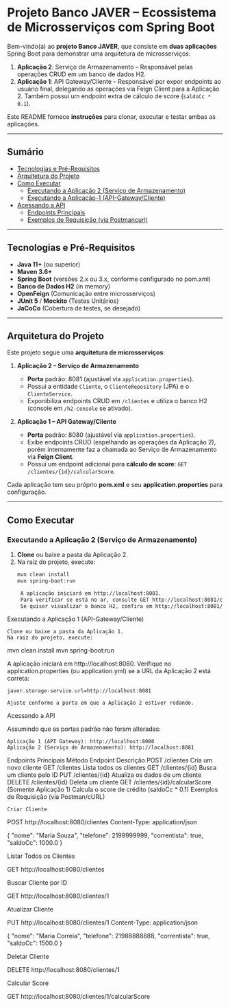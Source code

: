 # Projeto Banco JAVER – Ecossistema de Microsserviços com Spring Boot

Bem-vindo(a) ao **projeto Banco JAVER**, que consiste em **duas aplicações** Spring Boot para demonstrar uma arquitetura de microsserviços:

1. **Aplicação 2**: Serviço de Armazenamento – Responsável pelas operações CRUD em um banco de dados H2.  
2. **Aplicação 1**: API Gateway/Cliente – Responsável por expor endpoints ao usuário final, delegando as operações via Feign Client para a Aplicação 2. Também possui um endpoint extra de cálculo de score (`saldoCc * 0.1`).

Este README fornece **instruções** para clonar, executar e testar ambas as aplicações.

---

## Sumário

- [Tecnologias e Pré-Requisitos](#tecnologias-e-pré-requisitos)
- [Arquitetura do Projeto](#arquitetura-do-projeto)
- [Como Executar](#como-executar)
  - [Executando a Aplicação 2 (Serviço de Armazenamento)](#executando-a-aplicação-2-serviço-de-armazenamento)
  - [Executando a Aplicação-1 (API-Gateway/Cliente)](#executando-a-aplicação-1-api-gatewaycliente)
- [Acessando a API](#acessando-a-api)
  - [Endpoints Principais](#endpoints-principais)
  - [Exemplos de Requisição (via Postmancurl)](#exemplos-de-requisição-via-postmancurl)

---

## Tecnologias e Pré-Requisitos

- **Java 11+** (ou superior)
- **Maven 3.6+**
- **Spring Boot** (versões 2.x ou 3.x, conforme configurado no pom.xml)
- **Banco de Dados H2** (in memory)
- **OpenFeign** (Comunicação entre microsserviços)
- **JUnit 5** / **Mockito** (Testes Unitários)
- **JaCoCo** (Cobertura de testes, se desejado)

---

## Arquitetura do Projeto

Este projeto segue uma **arquitetura de microsserviços**:

1. **Aplicação 2 – Serviço de Armazenamento**  
   - **Porta** padrão: 8081 (ajustável via `application.properties`).  
   - Possui a entidade `Cliente`, o `ClienteRepository` (JPA) e o `ClienteService`.  
   - Exponibiliza endpoints CRUD em `/clientes` e utiliza o banco H2 (console em `/h2-console` se ativado).

2. **Aplicação 1 – API Gateway/Cliente**  
   - **Porta** padrão: 8080 (ajustável via `application.properties`).  
   - Exibe endpoints CRUD (espelhando as operações da Aplicação 2), porém internamente faz a chamada ao Serviço de Armazenamento via **Feign Client**.  
   - Possui um endpoint adicional para **cálculo de score**: `GET /clientes/{id}/calcularScore`.

Cada aplicação tem seu próprio **pom.xml** e seu **application.properties** para configuração.

---

## Como Executar

### Executando a Aplicação 2 (Serviço de Armazenamento)

1. **Clone** ou baixe a pasta da Aplicação 2.  
2. Na raiz do projeto, execute:
   ```bash
   mvn clean install
   mvn spring-boot:run

    A aplicação iniciará em http://localhost:8081.
    Para verificar se está no ar, consulte GET http://localhost:8081/clientes (deve retornar uma lista vazia).
    Se quiser visualizar o banco H2, confira em http://localhost:8081/h2-console (caso habilitado no application.properties).

Executando a Aplicação 1 (API-Gateway/Cliente)

    Clone ou baixe a pasta da Aplicação 1.
    Na raiz do projeto, execute:

mvn clean install
mvn spring-boot:run

A aplicação iniciará em http://localhost:8080.
Verifique no application.properties (ou application.yml) se a URL da Aplicação 2 está correta:

    javer.storage-service.url=http://localhost:8081

    Ajuste conforme a porta em que a Aplicação 2 estiver rodando.

Acessando a API

Assumindo que as portas padrão não foram alteradas:

    Aplicação 1 (API Gateway): http://localhost:8080
    Aplicação 2 (Serviço de Armazenamento): http://localhost:8081

Endpoints Principais
Método	Endpoint	Descrição
POST	/clientes	Cria um novo cliente
GET	/clientes	Lista todos os clientes
GET	/clientes/{id}	Busca um cliente pelo ID
PUT	/clientes/{id}	Atualiza os dados de um cliente
DELETE	/clientes/{id}	Deleta um cliente
GET	/clientes/{id}/calcularScore	(Somente Aplicação 1) Calcula o score de crédito (saldoCc * 0.1)
Exemplos de Requisição (via Postman/cURL)

    Criar Cliente

POST http://localhost:8080/clientes
Content-Type: application/json

{
  "nome": "Maria Souza",
  "telefone": 2199999999,
  "correntista": true,
  "saldoCc": 1000.0
}

Listar Todos os Clientes

GET http://localhost:8080/clientes

Buscar Cliente por ID

GET http://localhost:8080/clientes/1

Atualizar Cliente

PUT http://localhost:8080/clientes/1
Content-Type: application/json

{
  "nome": "Maria Correia",
  "telefone": 21988888888,
  "correntista": true,
  "saldoCc": 1500.0
}

Deletar Cliente

DELETE http://localhost:8080/clientes/1

Calcular Score

GET http://localhost:8080/clientes/1/calcularScore
